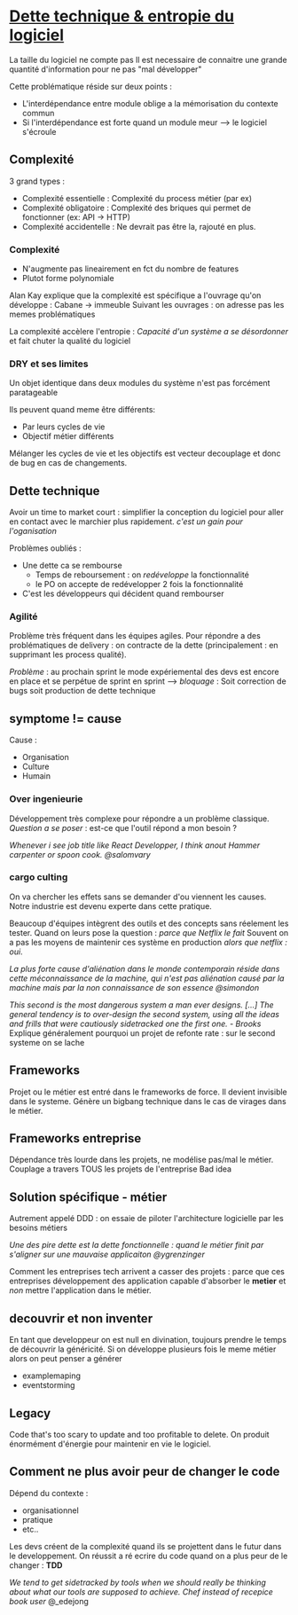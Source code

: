 # [Dette technique & entropie du logiciel ](https://www.youtube.com/watch?v=R8QYVZIVSBE)

La taille du logiciel ne compte pas
Il est necessaire de connaitre une grande quantité d'information pour ne pas "mal développer"

Cette problématique réside sur deux points :
- L'interdépendance entre module oblige a la mémorisation du contexte commun
- Si l'interdépendance est forte quand un module meur --> le logiciel s'écroule

## Complexité

3 grand types :
- Complexité essentielle : Complexité du process métier (par ex)
- Complexité obligatoire : Complexité des briques qui permet de fonctionner (ex: API -> HTTP)
- Complexité accidentelle : Ne devrait pas être la, rajouté en plus.

### Complexité

- N'augmente pas lineairement en fct du nombre de features
- Plutot forme polynomiale

Alan Kay explique que la complexité est spécifique a l'ouvrage qu'on développe : Cabane -> immeuble
Suivant les ouvrages : on adresse pas les memes problématiques

La complexité accèlere l'entropie : _Capacité d'un système a se désordonner_ et fait chuter la qualité du logiciel

### DRY et ses limites
Un objet identique dans deux modules du système n'est pas forcément paratageable

Ils peuvent quand meme être différents:
- Par leurs cycles de vie
- Objectif métier différents

Mélanger les cycles de vie et les objectifs est vecteur decouplage et donc de bug en cas de changements.

## Dette technique

Avoir un time to market court : simplifier la conception du logiciel pour aller en contact avec le marchier plus rapidement. *c'est un gain pour l'oganisation*

Problèmes oubliés :
- Une dette ca se rembourse
  - Temps de reboursement : on *redéveloppe* la fonctionnalité
  - le PO on accepte de redévelopper 2 fois la fonctionnalité
- C'est les développeurs qui décident quand rembourser

### Agilité

Problème très fréquent dans les équipes agiles.
Pour répondre a des problématiques de delivery : on contracte de la dette (principalement : en supprimant les process qualité).

*Problème* : au prochain sprint le mode expériemental des devs est encore en place et se perpétue de sprint en sprint --> *bloquage* : Soit correction de bugs soit production de dette technique


## symptome != cause

Cause :
- Organisation
- Culture
- Humain

### Over ingenieurie

Développement très complexe pour répondre a un problème classique.
_Question a se poser_ : est-ce que l'outil répond a mon besoin ?

_Whenever i see job title like React Developper, I think anout Hammer carpenter or spoon cook. @salomvary_

### cargo culting
On va chercher les effets sans se demander d'ou viennent les causes. Notre industrie est devenu experte dans cette pratique.

Beaucoup d'équipes intègrent des outils et des concepts sans réelement les tester.
Quand on leurs pose la question : _parce que Netflix le fait_
Souvent on a pas les moyens de maintenir ces système en production _alors que netflix : oui_.

_La plus forte cause d'aliénation dans le monde contemporain réside dans cette méconnaissance de la machine,_
_qui n'est pas aliénation causé par la machine mais par la non connaissance de son essence @simondon_

_This second is the most dangerous system a man ever designs. [...] The general tendency is to over-design_
_the second system, using all the ideas and frills that were cautiously sidetracked one the first one. - Brooks_
Explique généralement pourquoi un projet de refonte rate : sur le second systeme on se lache

## Frameworks
Projet ou le métier est entré dans le frameworks de force. Il devient invisible dans le systeme.
Génère un bigbang technique dans le cas de virages dans le métier.

## Frameworks entreprise
Dépendance très lourde dans les projets, ne modélise pas/mal le métier.
Couplage a travers TOUS les projets de l'entreprise
Bad idea

## Solution spécifique - métier
Autrement appelé DDD : on essaie de piloter l'architecture logicielle par les besoins métiers

_Une des pire dette est la dette fonctionnelle : quand le métier finit par s'aligner sur une mauvaise applicaiton @ygrenzinger_

Comment les entreprises tech arrivent a casser des projets : parce que ces entreprises développement des application capable d'absorber le **metier** et *non* mettre l'application dans le métier.


## decouvrir et non inventer
En tant que developpeur on est null en divination, toujours prendre le temps de découvrir la généricité.
Si on développe plusieurs fois le meme métier alors on peut penser a générer
- examplemaping
- eventstorming

## Legacy
Code that's too scary to update and too profitable to delete.
On produit énormément d'énergie pour maintenir en vie le logiciel.


## Comment ne plus avoir peur de changer le code
Dépend du contexte :
- organisationnel
- pratique
- etc..

Les devs créent de la complexité quand ils se projettent dans le futur dans le developpement.
On réussit a ré ecrire du code quand on a plus peur de le changer : **TDD**

_We tend to get sidetracked by tools when we should really be thinking about what our tools are supposed to achieve. Chef instead of recepice book user_ @_edejong
